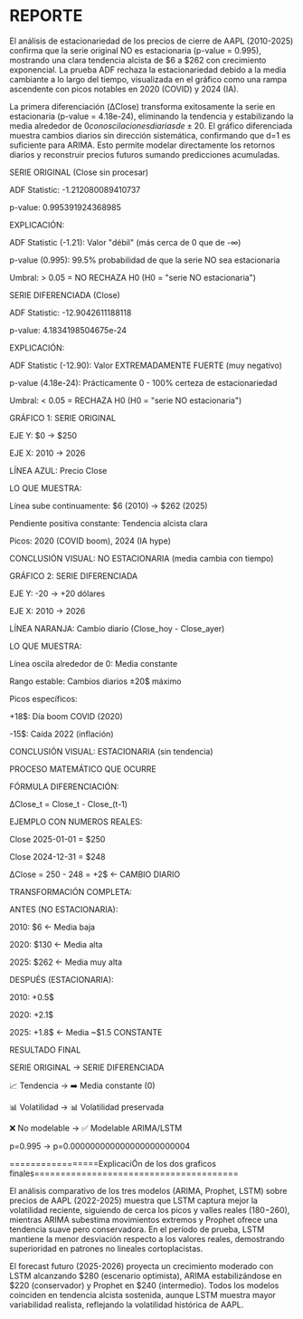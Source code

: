 # **REPORTE**



El análisis de estacionariedad de los precios de cierre de AAPL (2010-2025) confirma que la serie original NO es estacionaria (p-value = 0.995), mostrando una clara tendencia alcista de $6 a $262 con crecimiento exponencial. La prueba ADF rechaza la estacionariedad debido a la media cambiante a lo largo del tiempo, visualizada en el gráfico como una rampa ascendente con picos notables en 2020 (COVID) y 2024 (IA).



La primera diferenciación (ΔClose) transforma exitosamente la serie en estacionaria (p-value = 4.18e-24), eliminando la tendencia y estabilizando la media alrededor de $0 con oscilaciones diarias de ±20$. El gráfico diferenciada muestra cambios diarios sin dirección sistemática, confirmando que d=1 es suficiente para ARIMA. Esto permite modelar directamente los retornos diarios y reconstruir precios futuros sumando predicciones acumuladas.









SERIE ORIGINAL (Close sin procesar)

ADF Statistic: -1.212080089410737

p-value: 0.995391924368985



EXPLICACIÓN:

ADF Statistic (-1.21): Valor "débil" (más cerca de 0 que de -∞)

p-value (0.995): 99.5% probabilidad de que la serie NO sea estacionaria

Umbral: > 0.05 = NO RECHAZA H0 (H0 = "serie NO estacionaria")







SERIE DIFERENCIADA (Close)

ADF Statistic: -12.9042611188118

p-value: 4.1834198504675e-24



EXPLICACIÓN:

ADF Statistic (-12.90): Valor EXTREMADAMENTE FUERTE (muy negativo)

p-value (4.18e-24): Prácticamente 0 - 100% certeza de estacionariedad

Umbral: < 0.05 = RECHAZA H0 (H0 = "serie NO estacionaria")





GRÁFICO 1: SERIE ORIGINAL

EJE Y: $0 → $250

EJE X: 2010 → 2026

LÍNEA AZUL: Precio Close



LO QUE MUESTRA:

Línea sube continuamente: $6 (2010) → $262 (2025)

Pendiente positiva constante: Tendencia alcista clara

Picos: 2020 (COVID boom), 2024 (IA hype)

CONCLUSIÓN VISUAL: NO ESTACIONARIA (media cambia con tiempo)





GRÁFICO 2: SERIE DIFERENCIADA

EJE Y: -20 → +20 dólares

EJE X: 2010 → 2026

LÍNEA NARANJA: Cambio diario (Close\_hoy - Close\_ayer)



LO QUE MUESTRA:

Línea oscila alrededor de 0: Media constante

Rango estable: Cambios diarios ±20$ máximo

Picos específicos:



+18$: Día boom COVID (2020)

-15$: Caída 2022 (inflación)



CONCLUSIÓN VISUAL: ESTACIONARIA (sin tendencia)





PROCESO MATEMÁTICO QUE OCURRE



FÓRMULA DIFERENCIACIÓN:

ΔClose\_t = Close\_t - Close\_(t-1)



EJEMPLO CON NUMEROS REALES:

Close 2025-01-01 = $250

Close 2024-12-31 = $248

ΔClose = 250 - 248 = +2$  ← CAMBIO DIARIO





TRANSFORMACIÓN COMPLETA:



ANTES (NO ESTACIONARIA):

2010: $6    ← Media baja

2020: $130  ← Media alta  

2025: $262  ← Media muy alta



DESPUÉS (ESTACIONARIA):

2010: +0.5$

2020: +2.1$

2025: +1.8$  ← Media ~$1.5 CONSTANTE





RESULTADO FINAL

SERIE ORIGINAL    →    SERIE DIFERENCIADA

📈 Tendencia      →    ➡️ Media constante (0)

📊 Volatilidad    →    📊 Volatilidad preservada

❌ No modelable   →    ✅ Modelable ARIMA/LSTM

p=0.995           →    p=0.000000000000000000000004









=================ExplicaciÓn de los dos graficos finales=======================================



El análisis comparativo de los tres modelos (ARIMA, Prophet, LSTM) sobre precios de AAPL (2022-2025) muestra que LSTM captura mejor la volatilidad reciente, siguiendo de cerca los picos y valles reales ($180-$260), mientras ARIMA subestima movimientos extremos y Prophet ofrece una tendencia suave pero conservadora. En el período de prueba, LSTM mantiene la menor desviación respecto a los valores reales, demostrando superioridad en patrones no lineales cortoplacistas.



El forecast futuro (2025-2026) proyecta un crecimiento moderado con LSTM alcanzando $280 (escenario optimista), ARIMA estabilizándose en $220 (conservador) y Prophet en $240 (intermedio). Todos los modelos coinciden en tendencia alcista sostenida, aunque LSTM muestra mayor variabilidad realista, reflejando la volatilidad histórica de AAPL.



